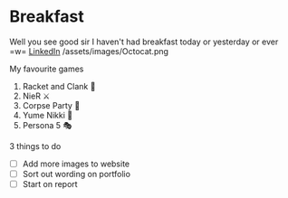 # Breakfast
Well you see good sir I haven't had breakfast today or yesterday or ever =w=
[LinkedIn](https://www.linkedin.com/in/evin-oxley-aba612223/)
/assets/images/Octocat.png

My favourite games
1. Racket and Clank 🔧
2. NieR ⚔️
3. Corpse Party 🏫
4. Yume Nikki 👧
5. Persona 5 🎭

3 things to do
- [ ] Add more images to website
- [ ] Sort out wording on portfolio
- [ ] Start on report
